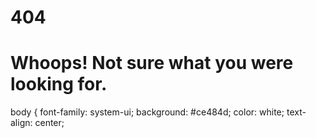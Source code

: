 <h1>404</h1>
<h1>Whoops! Not sure what you were looking for.</h1>

body {
  font-family: system-ui;
  background: #ce484d;
  color: white;
  text-align: center;
